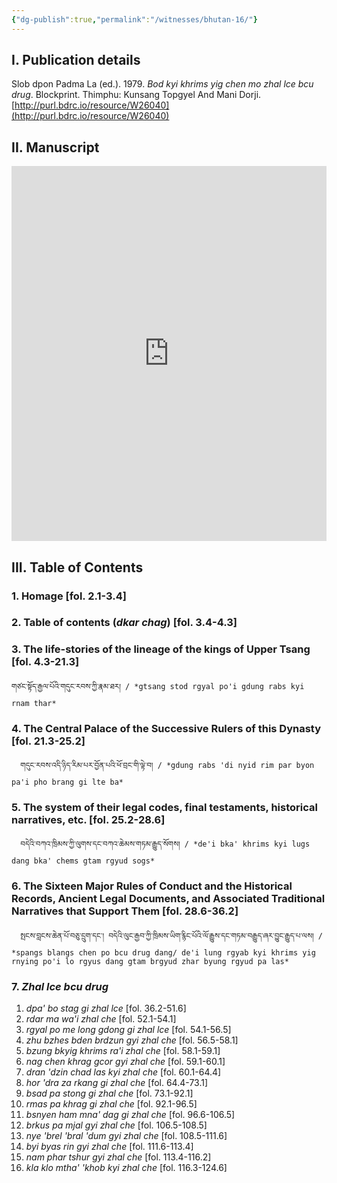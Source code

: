 ```yaml
---
{"dg-publish":true,"permalink":"/witnesses/bhutan-16/"}
---
```



## I. Publication details
Slob dpon Padma La (ed.). 1979. *Bod kyi khrims yig chen mo zhal lce bcu drug*. Blockprint. Thimphu: Kunsang Topgyel And Mani Dorji. [http://purl.bdrc.io/resource/W26040](http://purl.bdrc.io/resource/W26040)


## II. Manuscript
 <div class="iiif-viewer" data-manifest="https://iiifpres.bdrc.io/vo:bdr:I4325/manifest" data-height="600px"></div>


<iframe src="https://projectmirador.org/embed/?iiif-content=https://iiifpres.bdrc.io/vo:bdr:I4325/manifest" width="100%" height="600px" style="border: none;"> </iframe>


## III. Table of Contents
### 1. Homage \[fol. 2.1-3.4]
### 2. Table of contents (*dkar chag*) \[fol. 3.4-4.3]
### 3. The life-stories of the lineage of the kings of Upper Tsang \[fol. 4.3-21.3]  
	གཙང་སྟོད་རྒྱལ་པོའི་གདུང་རབས་ཀྱི་རྣམ་ཐར། / *gtsang stod rgyal po'i gdung rabs kyi rnam thar*
### 4. The Central Palace of the Successive Rulers of this Dynasty \[fol. 21.3-25.2]  
      གདུང་རབས་འདི་ཉིད་རིམ་པར་བྱོན་པའི་ཕོ་བྲང་གི་ལྟེ་བ། / *gdung rabs 'di nyid rim par byon pa'i pho brang gi lte ba*
### 5. The system of their legal codes, final testaments, historical narratives, etc. \[fol. 25.2-28.6]  
      བདེའི་བཀའ་ཁྲིམས་ཀྱི་ལུགས་དང་བཀའ་ཆེམས་གཏམ་རྒྱུད་སོགས། / *de'i bka' khrims kyi lugs dang bka' chems gtam rgyud sogs*
### 6. The Sixteen Major Rules of Conduct and the Historical Records, Ancient Legal Documents, and Associated Traditional Narratives that Support Them \[fol. 28.6-36.2]  
      སྤངས་བླངས་ཆེན་པོ་བཅུ་དྲུག་དང་། བདེའི་ལུང་རྒྱབ་ཀྱི་ཁྲིམས་ཡིག་རྙིང་པོའི་ལོ་རྒྱུས་དང་གཏམ་བརྒྱུད་ཞར་བྱུང་རྒྱུད་པ་ལས། / *spangs blangs chen po bcu drug dang/ de'i lung rgyab kyi khrims yig rnying po'i lo rgyus dang gtam brgyud zhar byung rgyud pa las*

### 7. *Zhal lce bcu drug*
1. *dpa' bo stag gi zhal lce* \[fol. 36.2-51.6]
2. *rdar ma wa'i zhal che* \[fol. 52.1-54.1]
3. *rgyal po me long gdong gi zhal lce* \[fol. 54.1-56.5]
 4.  *zhu bzhes bden brdzun gyi zhal che* \[fol. 56.5-58.1]
 5.  *bzung bkyig khrims ra'i zhal che* \[fol. 58.1-59.1]
 6.  *nag chen khrag gcor gyi zhal che* \[fol. 59.1-60.1]
 7.  *dran 'dzin chad las kyi zhal che* \[fol. 60.1-64.4]
 8.  *hor 'dra za rkang gi zhal che* \[fol. 64.4-73.1]
 9.  *bsad pa stong gi zhal che* \[fol. 73.1-92.1]
 10. *rmas pa khrag gi zhal che* \[fol. 92.1-96.5]
 11. *bsnyen ham mna' dag gi zhal che* \[fol. 96.6-106.5]
 12. *brkus pa mjal gyi zhal che* \[fol. 106.5-108.5]
 13. *nye 'brel 'bral 'dum gyi zhal che* \[fol. 108.5-111.6]
 14. *byi byas rin gyi zhal che* \[fol. 111.6-113.4]
 15. *nam phar tshur gyi zhal che* \[fol. 113.4-116.2]
 16. *kla klo mtha' 'khob kyi zhal che* \[fol. 116.3-124.6]


